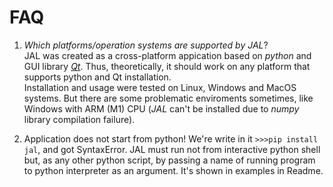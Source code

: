 # FAQ

1. *Which platforms/operation systems are supported by JAL*?  
JAL was created as a cross-platform appication based on *python* and GUI library *[Qt](https://www.qt.io/)*.
Thus, theoretically, it should work on any platform that supports python and Qt installation.  
Installation and usage were tested on Linux, Windows and MacOS systems. 
But there are some problematic enviroments sometimes, like Windows with ARM (M1) CPU (*JAL* can't be installed due to *numpy* library compilation failure).

2. Application does not start from python! We're write in it `>>>pip install jal`, and got SyntaxError.
JAL must run not from interactive python shell but, as any other python script, by passing a name of running program to python interpreter as an argument. It's shown in examples in Readme. 
